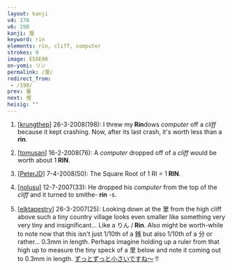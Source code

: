 ```yaml
---
layout: kanji
v4: 178
v6: 190
kanji: 厘
keyword: rin
elements: rin, cliff, computer
strokes: 9
image: E58E98
on-yomi: リン
permalink: /厘/
redirect_from:
 - /190/
prev: 量
next: 埋
heisig: ""
---
```


1) [<a href="http://kanji.koohii.com/profile/krungthep">krungthep</a>] 26-3-2008(198): I threw my<strong> Rin</strong>dows <em>computer</em> off a <em>cliff</em> because it kept crashing. Now, after its last crash, it&#039;s worth less than a<strong> rin</strong>.

2) [<a href="http://kanji.koohii.com/profile/tomusan">tomusan</a>] 16-2-2008(76): A <em>computer</em> dropped off of a <em>cliff</em> would be worth about 1<strong> RIN</strong>.

3) [<a href="http://kanji.koohii.com/profile/PeterJD">PeterJD</a>] 7-4-2008(50): The Square Root of 1 RI = 1<strong> RIN</strong>.

4) [<a href="http://kanji.koohii.com/profile/nolusu">nolusu</a>] 12-7-2007(33): He dropped his <em>computer</em> from the top of the <em>cliff</em> and it turned to smithe-<strong> rin</strong> -s.

5) [<a href="http://kanji.koohii.com/profile/elktapestry">elktapestry</a>] 26-3-2007(25): Looking down at the 里 from the high cliff above such a tiny country village looks even smaller like something very very tiny and insignificant... Like a りん /<strong> Rin</strong>. Also might be worth-while to note now that this isn&#039;t just 1/10th of a 銭 but also 1/10th of a 分 or rather... 0.3mm in length. Perhaps imagine holding up a ruler from that high up to measure the tiny speck of a 里 below and note it coming out to 0.3mm in length. <a href="midori://search?text=ずっとずっと小さいですね～">ずっとずっと小さいですね～</a> !!

